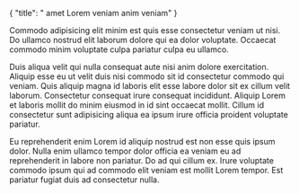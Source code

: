 {
  "title": " amet Lorem veniam anim veniam"
}

Commodo adipisicing elit minim est quis esse consectetur veniam ut nisi. Do ullamco nostrud elit laborum dolore qui ea dolor voluptate. Occaecat commodo minim voluptate culpa pariatur culpa eu ullamco.

Duis aliqua velit qui nulla consequat aute nisi anim dolore exercitation. Aliquip esse eu ut velit duis nisi commodo sit id consectetur commodo qui veniam. Quis aliquip magna id laboris elit esse labore dolor sit ex cillum velit laborum. Consectetur consequat irure consequat incididunt. Aliquip Lorem et laboris mollit do minim eiusmod in id sint occaecat mollit. Cillum id consectetur sunt adipisicing aliqua ea ipsum irure officia proident voluptate pariatur.

Eu reprehenderit enim Lorem id aliquip nostrud est non esse quis ipsum dolor. Nulla enim ullamco tempor dolor officia ea veniam eu ad reprehenderit in labore non pariatur. Do ad qui cillum ex. Irure voluptate commodo ipsum qui ad commodo elit veniam est mollit Lorem tempor. Est pariatur fugiat duis ad consectetur nulla.
